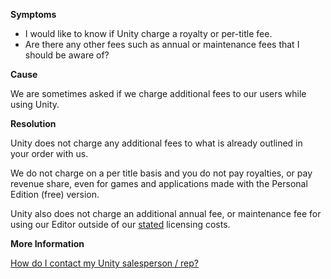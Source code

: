 
        

**Symptoms** 

*   I would like to know if Unity charge a royalty or per-title fee.
*   Are there any other fees such as annual or maintenance fees that I should be aware of?

**Cause** 

We are sometimes asked if we charge additional fees to our users while using Unity.

**Resolution** 

Unity does not charge any additional fees to what is already outlined in your order with us.

We do not charge on a per title basis and you do not pay royalties, or pay revenue share, even for games and applications made with the Personal Edition (free) version.

Unity also does not charge an additional annual fee, or maintenance fee for using our Editor outside of our [stated](http://unity3d.com/get-unity) licensing costs.

**More Information** 

[How do I contact my Unity salesperson / rep?](/hc/en-us/articles/205692529-How-do-I-contact-my-Unity-salesperson-rep-)

      